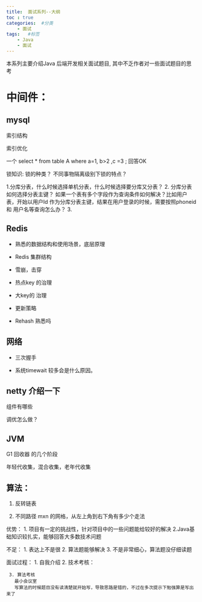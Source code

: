 ```yaml
---
title:  面试系列--大纲
toc : true
categories:  #分类
    - 面试
tags:   #标签
    - Java
    - 面试
---
```



本系列主要介绍Java 后端开发相关面试题目, 其中不乏作者对一些面试题目的思考
<!-- more -->
# 中间件：

## mysql 

索引结构

索引优化

一个 select * from table A where a=1, b>2 ,c =3 ;  回答OK

锁知识:
锁的种类？
不同事物隔离级别下锁的特点？

1.分库分表，什么时候选择单机分表，什么时候选择要分库又分表？
2. 分库分表如何选择分表主键？ 如果一个表有多个字段作为查询条件如何解决？比如用户表，开始以用户Id 作为分库分表主键，结果在用户登录的时候，需要按照phoneid 和 用户名等查询怎么办？
3. 




## Redis

* 熟悉的数据结构和使用场景，底层原理

* Redis 集群结构

* 雪崩，击穿

* 热点key 的治理

* 大key的 治理

* 更新策略
* Rehash 熟悉吗

## 网络

* 三次握手

* 系统timewait 较多会是什么原因。 



## netty 介绍一下

组件有哪些

调优怎么做？



## JVM 

G1 回收器 的几个阶段

年轻代收集，混合收集，老年代收集













## 算法：

1. 反转链表



2. 不同路径 mxn 的网格，从左上角到右下角有多少个走法





优势：
	1. 项目有一定的挑战性，针对项目中的一些问题能给较好的解决
    2.Java基础知识较扎实，能够回答大多数技术问题

不足：
	1.  表达上不是很
    2. 算法题能够解决
    3. 不是非常细心，算法题没仔细读题

面试过程：
	1. 自我介绍
	2. 技术考核：
	

     3. 算法考核
       最小会议室 
       写算法的时候题目没有读清楚就开始写，导致思路是错的，不过在多次提示下勉强算是写出来了

